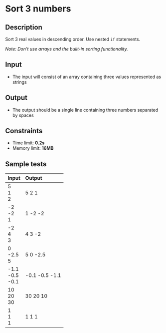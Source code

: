 # Sort 3 numbers

## Description
Sort 3 real values in descending order.
Use nested `if` statements.

_Note: Don’t use arrays and the built-in sorting functionality._

## Input
- The input will consist of an array containing three values represented as strings

## Output
- The output should be a single line containing three numbers separated by spaces

## Constraints
- Time limit: **0.2s**
- Memory limit: **16MB**

## Sample tests

| Input                | Output         |
|:---------------------|:---------------|
| 5<br>1<br>2          | 5 2 1          |
| -2<br>-2<br>1        | 1 -2 -2        |
| -2<br>4<br>3         | 4 3 -2         |
| 0<br>-2.5<br>5       | 5 0 -2.5       |
| -1.1<br>-0.5<br>-0.1 | -0.1 -0.5 -1.1 |
| 10<br>20<br>30       | 30 20 10       |
| 1<br>1<br>1          | 1 1 1          |